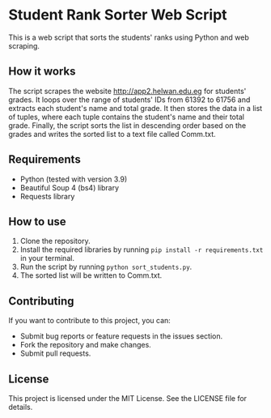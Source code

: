 Student Rank Sorter Web Script
==============================

This is a web script that sorts the students' ranks using Python and web scraping.

How it works
------------
The script scrapes the website http://app2.helwan.edu.eg for students' grades. It loops over the range of students' IDs from 61392 to 61756 and extracts each student's name and total grade. It then stores the data in a list of tuples, where each tuple contains the student's name and their total grade. Finally, the script sorts the list in descending order based on the grades and writes the sorted list to a text file called Comm.txt.

Requirements
------------
- Python (tested with version 3.9)
- Beautiful Soup 4 (bs4) library
- Requests library

How to use
----------
1. Clone the repository.
2. Install the required libraries by running `pip install -r requirements.txt` in your terminal.
3. Run the script by running `python sort_students.py`.
4. The sorted list will be written to Comm.txt.

Contributing
------------
If you want to contribute to this project, you can:
- Submit bug reports or feature requests in the issues section.
- Fork the repository and make changes.
- Submit pull requests.

License
-------
This project is licensed under the MIT License. See the LICENSE file for details.

